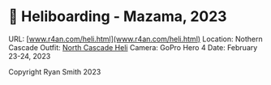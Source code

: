 # 🚁 Heliboarding - Mazama, 2023

URL: [www.r4an.com/heli.html](www.r4an.com/heli.html)
Location: Nothern Cascade
Outfit: [North Cascade Heli](https://heli-ski.com/)
Camera: GoPro Hero 4
Date: February 23-24, 2023

Copyright Ryan Smith 2023
